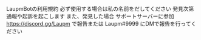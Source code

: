   LaupmBotの利用規約
必ず使用する場合は私の名前をだしてください
発見次第通報や起訴を起こします
また、発見した場合
サポートサーバーに参加
https://discord.gg/Laupm 
で報告または
Laupm#9999 にDMで報告を行ってください
